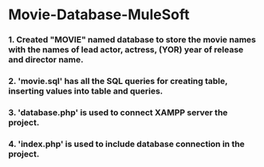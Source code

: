 # Movie-Database-MuleSoft

### 1. Created "MOVIE" named database to store the movie names with the names of lead actor, actress, (YOR) year of release and director name.
### 2. 'movie.sql' has all the SQL queries for creating table, inserting values into table and queries.
### 3. 'database.php' is used to connect XAMPP server the project.
### 4. 'index.php' is used to include database connection in the project.
